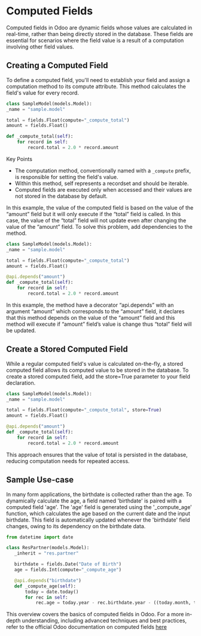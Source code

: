 # Computed Fields

Computed fields in Odoo are dynamic fields whose values are calculated in real-time, rather than being directly stored in the database. These fields are essential for scenarios where the field value is a result of a computation involving other field values.

## Creating a Computed Field

To define a computed field, you'll need to establish your field and assign a computation method to its compute attribute. This method calculates the field's value for every record.

```python
class SampleModel(models.Model):
_name = "sample.model"

total = fields.Float(compute="_compute_total")
amount = fields.Float()

def _compute_total(self):
    for record in self:
        record.total = 2.0 * record.amount
```

Key Points

- The computation method, conventionally named with a `_compute` prefix, is responsible for setting the field's value.
- Within this method, self represents a recordset and should be iterable.
- Computed fields are executed only when accessed and their values are not stored in the database by default.

In this example, the value of the computed field is based on the value of the “amount” field but it will only execute if the “total” field is called. In this case, the value of the “total” field will not update even after changing the value of the “amount” field. To solve this problem, add dependencies to the method.

```python
class SampleModel(models.Model):
_name = "sample.model"

total = fields.Float(compute="_compute_total")
amount = fields.Float()

@api.depends("amount")
def _compute_total(self):
    for record in self:
        record.total = 2.0 * record.amount
```

In this example, the method have a decorator “api.depends” with an argument “amount” which corresponds to the “amount” field, it declares that this method depends on the value of the “amount” field and this method will execute if “amount” field’s value is change thus “total” field will be updated.

## Create a Stored Computed Field

While a regular computed field's value is calculated on-the-fly, a stored computed field allows its computed value to be stored in the database. To create a stored computed field, add the store=True parameter to your field declaration.

```python
class SampleModel(models.Model):
_name = "sample.model"

total = fields.Float(compute="_compute_total", store=True)
amount = fields.Float()

@api.depends("amount")
def _compute_total(self):
    for record in self:
        record.total = 2.0 * record.amount
```

This approach ensures that the value of total is persisted in the database, reducing computation needs for repeated access.

## Sample Use-case

In many form applications, the birthdate is collected rather than the age. To dynamically calculate the age, a field named 'birthdate' is paired with a computed field 'age'. The 'age' field is generated using the '\_compute_age' function, which calculates the age based on the current date and the input birthdate. This field is automatically updated whenever the 'birthdate' field changes, owing to its dependency on the birthdate data.

```python
from datetime import date

class ResPartner(models.Model):
   _inherit = "res.partner"

   birthdate = fields.Date("Date of Birth")
   age = fields.Int(compute="_compute_age")

   @api.depends("birthdate")
   def _compute_age(self):
       today = date.today()
       for rec in self:
           rec.age = today.year - rec.birthdate.year - ((today.month, today.day) < (rec.birthdate.month, rec.birthdate.day))

```

This overview covers the basics of computed fields in Odoo. For a more in-depth understanding, including advanced techniques and best practices, refer to the official Odoo documentation on computed fields [here](https://www.odoo.com/documentation/17.0/developer/tutorials/getting_started/09_compute_onchange.html#)
